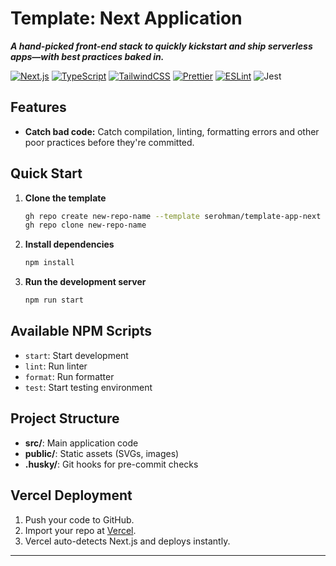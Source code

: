 # Template: Next Application

**_A hand-picked front-end stack to quickly kickstart and ship serverless apps—with best practices baked in._**

[![Next.js](https://img.shields.io/badge/Next.js-000?logo=nextdotjs&logoColor=white)](https://nextjs.org/)
[![TypeScript](https://img.shields.io/badge/TypeScript-3178c6?logo=typescript&logoColor=white)](https://www.typescriptlang.org/)
[![TailwindCSS](https://img.shields.io/badge/TailwindCSS-06B6D4?logo=tailwindcss&logoColor=white)](https://tailwindcss.com/)
[![Prettier](https://img.shields.io/badge/Prettier-F7B93E?logo=prettier&logoColor=white)](https://prettier.io/)
[![ESLint](https://img.shields.io/badge/ESLint-4B32C3?logo=eslint&logoColor=white)](https://eslint.org/)
![Jest](https://img.shields.io/badge/Jest-C21325?logo=jest&logoColor=white)

## Features

- **Catch bad code:** Catch compilation, linting, formatting errors and other poor practices before they're committed.

## Quick Start

1. **Clone the template**
   ```bash
   gh repo create new-repo-name --template serohman/template-app-next
   gh repo clone new-repo-name
   ```
2. **Install dependencies**
   ```bash
   npm install
   ```
3. **Run the development server**
   ```bash
   npm run start
   ```

## Available NPM Scripts

- `start`: Start development
- `lint`: Run linter
- `format`: Run formatter
- `test`: Start testing environment

## Project Structure

- **src/**: Main application code
- **public/**: Static assets (SVGs, images)
- **.husky/**: Git hooks for pre-commit checks

## Vercel Deployment

1. Push your code to GitHub.
2. Import your repo at [Vercel](https://vercel.com/import/git).
3. Vercel auto-detects Next.js and deploys instantly.

---
